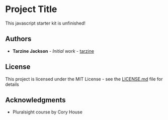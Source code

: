 # Project Title

This javascript starter kit is unfinished!  

## Authors

* **Tarzine Jackson** - *Initial work* - [tarzine](https://github.com/tarzine)

## License

This project is licensed under the MIT License - see the [LICENSE.md](LICENSE.md) file for details

## Acknowledgments

* Pluralsight course by Cory House
